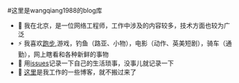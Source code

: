 #这里是wangqiang1988的blog库
- 🔭 我在北京，是一位网络工程师，工作中涉及的内容较多，技术方面也较为广泛
- ⚡ 我喜欢[跑步](https://wangqiang1988.github.io/running_page/),游戏，钓鱼（路亚、小物），电影（动作、英美短剧），骑车（通勤），网上瞎看和各种新鲜的事物 
- 💬 用[issues](https://github.com/wangqiang1988/wangqiang1988/issues)记录一下自己的生活琐事，没事儿就记录一下
- 👯 [这里](https://wangqiang1988.github.io/)是我工作的一些博客，就不搬过来了

<!--
**wangqiang1988/wangqiang1988** is a ✨ _special_ ✨ repository because its `README.md` (this file) appears on your GitHub profile.

Here are some ideas to get you started:

- 🔭 I’m currently working on ...
- 🌱 I’m currently learning ...
- 👯 I’m looking to collaborate on ...
- 🤔 I’m looking for help with ...
- 💬 Ask me about ...
- 📫 How to reach me: ...
- 😄 Pronouns: ...
- ⚡ Fun fact: ...
-->
